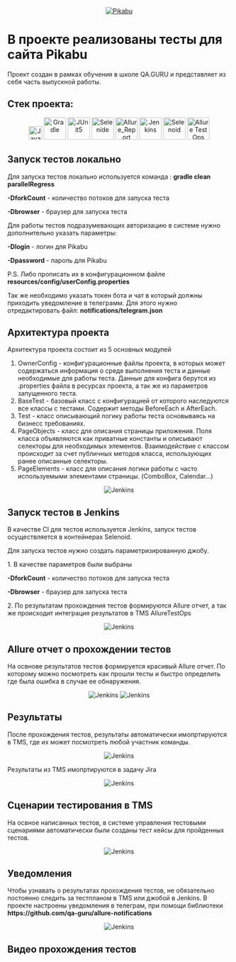 <p align="center">
      <a href="https://pikabu.ru/">
        <img title="Pikabu" src="https://github.com/NikitaDanshin415/NikitaDanshin415/blob/main/pikabu/Pikabu_Logo.png" />
    </a>
</p>

<h1>В проекте реализованы тесты для сайта Pikabu</h1>
Проект создан в рамках обучения в школе QA.GURU и представляет из себя часть выпускной работы.

<h2>Стек проекта:</h2>
<p align="center">
    <a href="#"><img title="Java" src="https://github.com/NikitaDanshin415/NikitaDanshin415/blob/main/logo/java.svg" width="30px"/></a>
    <a href="#"><img title="Gradle" src="https://github.com/NikitaDanshin415/NikitaDanshin415/blob/main/logo/Gradle.svg" width="50px"/></a>
    <a href="#"><img title="JUnit5" src="https://github.com/NikitaDanshin415/NikitaDanshin415/blob/main/logo/JUnit5.svg" width="50px"/></a>
    <a href="#"><img title="Selenide" src="https://github.com/NikitaDanshin415/NikitaDanshin415/blob/main/logo/Selenide.svg" width="50px"/></a>
    <a href="#"><img title="Allure_Report" src="https://github.com/NikitaDanshin415/NikitaDanshin415/blob/main/logo/Allure_Report.svg" width="50px"/></a>
    <a href="#"><img title="Jenkins" src="https://github.com/NikitaDanshin415/NikitaDanshin415/blob/main/logo/Jenkins.svg" width="50px"/></a>
    <a href="#"><img title="Selenoid" src="https://github.com/NikitaDanshin415/NikitaDanshin415/blob/main/logo/Selenoid.svg" width="50px"/></a>
    <a href="#"><img title="Allure Test Ops" src="https://github.com/NikitaDanshin415/NikitaDanshin415/blob/main/logo/AllureTestOps.svg" width="50px"/></a>
</p>

<h2>Запуск тестов локально</h2>

Для запуска тестов локально используется команда : <b>gradle clean parallelRegress</b>

<p><b>-DforkCount</b> - количество потоков для запуска теста</p>
<p><b>-Dbrowser</b> - браузер для запуска теста</p>

Для работы тестов подразумевающих авторизацию в системе нужно дополнительно указать параметры:
<p><b>-Dlogin</b> - логин для Pikabu</p>
<p><b>-Dpassword</b> - пароль для Pikabu</p>
<p>P.S. Либо прописать их в конфигурационном файле <b>resources/config/userConfig.properties</b></p>

Так же необходимо указать токен бота и чат в который должны приходить уведомление в телеграмм. Для этого нужно
отредактировать файл: <b>notifications/telegram.json</b>

<h2>Архитектура проекта</h2>
Архитектура проекта состоит из 5 основных модулей
<ol>
    <li>
        OwnerConfig - конфигурационные файлы проекта, в которых может содержаться информация о среде выполнения теста и данные необходимые для работы теста.
        Данные для конфига берутся из .properties файла в ресурсах проекта, а так же из параметров запущенного теста.
    </li>
    <li>
        BaseTest - базовый класс с конфигурацией от которого наследуются все классы с тестами. Содержит методы BeforeEach и AfterEach.
    </li>
    <li>
        Test - класс описывающий логику работы теста основываясь на бизнесс требованиях.
    </li>
    <li>
        PageObjects - класс для описания страницы приложения. Поля класса объявляются как приватные константы и описывают селекторы для необходимых элементов.
        Взаимодействие с классом происходит за счет публичных методов класса, использующих ранее описанные селекторы.
    </li>
    <li>
        PageElements - класс для описания логики работы с часто используемыми элементами страницы. (ComboBox, Calendar...)
    </li>
</ol>


<p align="center">
    <img title="Jenkins" src="https://github.com/NikitaDanshin415/NikitaDanshin415/blob/main/diploma_1/9.png" />
</p>

<h2>Запуск тестов в Jenkins</h2>
В качестве CI для тестов используется Jenkins, запуск тестов осуществляется в контейнерах Selenoid.

Для запуска тестов нужно создать параметризированную джобу. 
<p>1. В качестве параметров были выбраны</p>
<p><b>-DforkCount</b> - количество потоков для запуска теста</p>
<p><b>-Dbrowser</b> - браузер для запуска теста</p>

<p>2. По результатам прохождения тестов формируются Allure отчет, а так же происходит интеграция результатов в TMS AllureTestOps</p>

<p align="center">
    <img title="Jenkins" src="https://github.com/NikitaDanshin415/NikitaDanshin415/blob/main/diploma_1/1.PNG.png" />
</p>

<h2>Allure отчет о прохождении тестов</h2>
На освнове результатов тестов формируется красивый Allure отчет. По которому можно посмотреть как прошли тесты и быстро определить
где была ошибка в случае ее обнаружения.

<p align="center">
    <img title="Jenkins" src="https://github.com/NikitaDanshin415/NikitaDanshin415/blob/main/diploma_1/2.PNG" />
    <img title="Jenkins" src="https://github.com/NikitaDanshin415/NikitaDanshin415/blob/main/diploma_1/4.PNG" />
</p>

<h2>Результаты</h2>
После прохождения тестов, результаты автоматически имопртируются в TMS, где их может посмотреть любой участник команды.
<p align="center">
    <img title="Jenkins" src="https://github.com/NikitaDanshin415/NikitaDanshin415/blob/main/diploma_1/5.PNG" />
</p>

Результаты из TMS имопртируются в задачу Jira
<p align="center">
    <img title="Jenkins" src="https://github.com/NikitaDanshin415/NikitaDanshin415/blob/main/diploma_1/8.png" />
</p>

<h2>Сценарии тестирования в TMS</h2>
На освное написанных тестов, в системе управления тестовыми сценариями автоматически были созданы тест кейсы для пройденных тестов.
<p align="center">
    <img title="Jenkins" src="https://github.com/NikitaDanshin415/NikitaDanshin415/blob/main/diploma_1/6.PNG" />
</p>


<h2>Уведомления</h2>
Чтобы узнавать о результатах прохождения тестов, не обязательно постоянно следить за тестпланом в TMS или джобой в Jenkins.
В проекте настроены уведомления в телеграм, при помощи библиотеки <b>https://github.com/qa-guru/allure-notifications</b>

<p align="center">
    <img title="Jenkins" src="https://github.com/NikitaDanshin415/NikitaDanshin415/blob/main/diploma_1/7.PNG" />
</p>

<h2>Видео прохождения тестов</h2>
